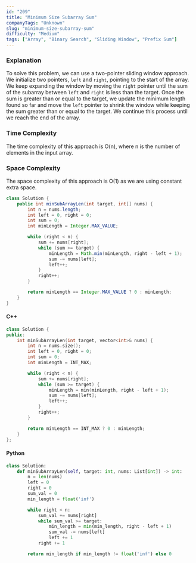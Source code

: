 ```yaml
---
id: "209"
title: "Minimum Size Subarray Sum"
companyTags: "Unknown"
slug: "minimum-size-subarray-sum"
difficulty: "Medium"
tags: ["Array", "Binary Search", "Sliding Window", "Prefix Sum"]
---
```


### Explanation
To solve this problem, we can use a two-pointer sliding window approach. We initialize two pointers, `left` and `right`, pointing to the start of the array. We keep expanding the window by moving the `right` pointer until the sum of the subarray between `left` and `right` is less than the target. Once the sum is greater than or equal to the target, we update the minimum length found so far and move the `left` pointer to shrink the window while keeping the sum greater than or equal to the target. We continue this process until we reach the end of the array.

### Time Complexity
The time complexity of this approach is O(n), where n is the number of elements in the input array.

### Space Complexity
The space complexity of this approach is O(1) as we are using constant extra space.

```java
class Solution {
    public int minSubArrayLen(int target, int[] nums) {
        int n = nums.length;
        int left = 0, right = 0;
        int sum = 0;
        int minLength = Integer.MAX_VALUE;

        while (right < n) {
            sum += nums[right];
            while (sum >= target) {
                minLength = Math.min(minLength, right - left + 1);
                sum -= nums[left];
                left++;
            }
            right++;
        }

        return minLength == Integer.MAX_VALUE ? 0 : minLength;
    }
}
```

#### C++
```cpp
class Solution {
public:
    int minSubArrayLen(int target, vector<int>& nums) {
        int n = nums.size();
        int left = 0, right = 0;
        int sum = 0;
        int minLength = INT_MAX;

        while (right < n) {
            sum += nums[right];
            while (sum >= target) {
                minLength = min(minLength, right - left + 1);
                sum -= nums[left];
                left++;
            }
            right++;
        }

        return minLength == INT_MAX ? 0 : minLength;
    }
};
```

#### Python
```python
class Solution:
    def minSubArrayLen(self, target: int, nums: List[int]) -> int:
        n = len(nums)
        left = 0
        right = 0
        sum_val = 0
        min_length = float('inf')

        while right < n:
            sum_val += nums[right]
            while sum_val >= target:
                min_length = min(min_length, right - left + 1)
                sum_val -= nums[left]
                left += 1
            right += 1

        return min_length if min_length != float('inf') else 0
```